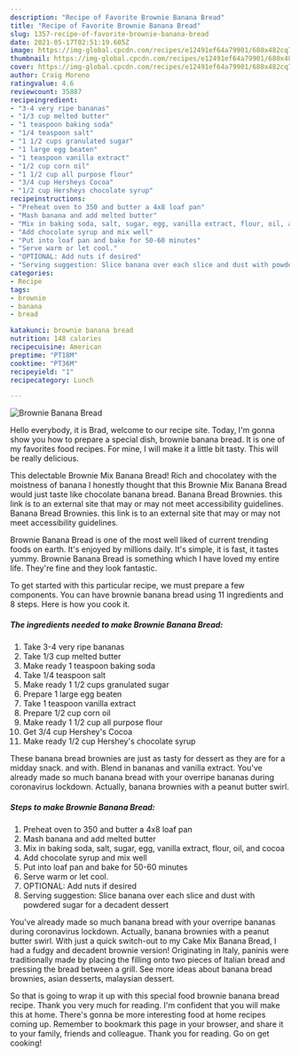 ```yaml
---
description: "Recipe of Favorite Brownie Banana Bread"
title: "Recipe of Favorite Brownie Banana Bread"
slug: 1357-recipe-of-favorite-brownie-banana-bread
date: 2021-05-17T02:51:19.605Z
image: https://img-global.cpcdn.com/recipes/e12491ef64a79901/680x482cq70/brownie-banana-bread-recipe-main-photo.jpg
thumbnail: https://img-global.cpcdn.com/recipes/e12491ef64a79901/680x482cq70/brownie-banana-bread-recipe-main-photo.jpg
cover: https://img-global.cpcdn.com/recipes/e12491ef64a79901/680x482cq70/brownie-banana-bread-recipe-main-photo.jpg
author: Craig Moreno
ratingvalue: 4.6
reviewcount: 35887
recipeingredient:
- "3-4 very ripe bananas"
- "1/3 cup melted butter"
- "1 teaspoon baking soda"
- "1/4 teaspoon salt"
- "1 1/2 cups granulated sugar"
- "1 large egg beaten"
- "1 teaspoon vanilla extract"
- "1/2 cup corn oil"
- "1 1/2 cup all purpose flour"
- "3/4 cup Hersheys Cocoa"
- "1/2 cup Hersheys chocolate syrup"
recipeinstructions:
- "Preheat oven to 350 and butter a 4x8 loaf pan"
- "Mash banana and add melted butter"
- "Mix in baking soda, salt, sugar, egg, vanilla extract, flour, oil, and cocoa"
- "Add chocolate syrup and mix well"
- "Put into loaf pan and bake for 50-60 minutes"
- "Serve warm or let cool."
- "OPTIONAL: Add nuts if desired"
- "Serving suggestion: Slice banana over each slice and dust with powdered sugar for a decadent dessert"
categories:
- Recipe
tags:
- brownie
- banana
- bread

katakunci: brownie banana bread 
nutrition: 148 calories
recipecuisine: American
preptime: "PT18M"
cooktime: "PT36M"
recipeyield: "1"
recipecategory: Lunch

---
```



![Brownie Banana Bread](https://img-global.cpcdn.com/recipes/e12491ef64a79901/680x482cq70/brownie-banana-bread-recipe-main-photo.jpg)

Hello everybody, it is Brad, welcome to our recipe site. Today, I'm gonna show you how to prepare a special dish, brownie banana bread. It is one of my favorites food recipes. For mine, I will make it a little bit tasty. This will be really delicious.

This delectable Brownie Mix Banana Bread! Rich and chocolatey with the moistness of banana I honestly thought that this Brownie Mix Banana Bread would just taste like chocolate banana bread. Banana Bread Brownies. this link is to an external site that may or may not meet accessibility guidelines. Banana Bread Brownies. this link is to an external site that may or may not meet accessibility guidelines.

Brownie Banana Bread is one of the most well liked of current trending foods on earth. It's enjoyed by millions daily. It's simple, it is fast, it tastes yummy. Brownie Banana Bread is something which I have loved my entire life. They're fine and they look fantastic.


To get started with this particular recipe, we must prepare a few components. You can have brownie banana bread using 11 ingredients and 8 steps. Here is how you cook it.

<!--inarticleads1-->

##### The ingredients needed to make Brownie Banana Bread:

1. Take 3-4 very ripe bananas
1. Take 1/3 cup melted butter
1. Make ready 1 teaspoon baking soda
1. Take 1/4 teaspoon salt
1. Make ready 1 1/2 cups granulated sugar
1. Prepare 1 large egg beaten
1. Take 1 teaspoon vanilla extract
1. Prepare 1/2 cup corn oil
1. Make ready 1 1/2 cup all purpose flour
1. Get 3/4 cup Hershey&#39;s Cocoa
1. Make ready 1/2 cup Hershey&#39;s chocolate syrup


These banana bread brownies are just as tasty for dessert as they are for a midday snack. and with. Blend in bananas and vanilla extract. You&#39;ve already made so much banana bread with your overripe bananas during coronavirus lockdown. Actually, banana brownies with a peanut butter swirl. 

<!--inarticleads2-->

##### Steps to make Brownie Banana Bread:

1. Preheat oven to 350 and butter a 4x8 loaf pan
1. Mash banana and add melted butter
1. Mix in baking soda, salt, sugar, egg, vanilla extract, flour, oil, and cocoa
1. Add chocolate syrup and mix well
1. Put into loaf pan and bake for 50-60 minutes
1. Serve warm or let cool.
1. OPTIONAL: Add nuts if desired
1. Serving suggestion: Slice banana over each slice and dust with powdered sugar for a decadent dessert


You&#39;ve already made so much banana bread with your overripe bananas during coronavirus lockdown. Actually, banana brownies with a peanut butter swirl. With just a quick switch-out to my Cake Mix Banana Bread, I had a fudgy and decadent brownie version! Originating in Italy, paninis were traditionally made by placing the filling onto two pieces of Italian bread and pressing the bread between a grill. See more ideas about banana bread brownies, asian desserts, malaysian dessert. 

So that is going to wrap it up with this special food brownie banana bread recipe. Thank you very much for reading. I'm confident that you will make this at home. There's gonna be more interesting food at home recipes coming up. Remember to bookmark this page in your browser, and share it to your family, friends and colleague. Thank you for reading. Go on get cooking!
